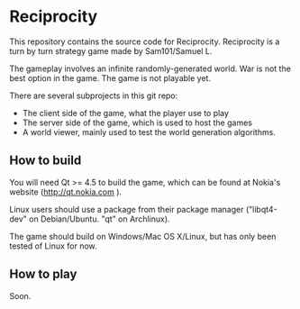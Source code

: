 Reciprocity
=============

This repository contains the source code for Reciprocity. Reciprocity is a turn by turn strategy game made by Sam101/Samuel L.

The gameplay involves an infinite randomly-generated world. War is not the best option in the game. The game is not playable yet.

There are several subprojects in this git repo:
* The client side of the game, what the player use to play
* The server side of the game, which is used to host the games
* A world viewer, mainly used to test the world generation algorithms.

How to build
-------------

You will need Qt >= 4.5 to build the game, which can be found at Nokia's website (http://qt.nokia.com ). 

Linux users should use a package from their package manager ("libqt4-dev" on Debian/Ubuntu. "qt" on Archlinux).


The game should build on Windows/Mac OS X/Linux, but has only been tested of Linux for now.

How to play
------------
Soon.
